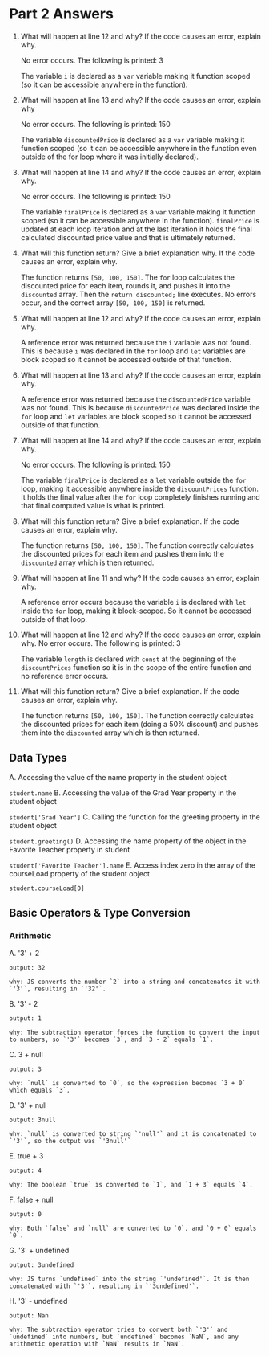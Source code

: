 # Part 2 Answers

1. What will happen at line 12 and why? If the code causes an error, explain why. 
   
    No error occurs. The following is printed: 3

    The variable `i` is declared as a  `var` variable making it function scoped (so it can be accessible anywhere in the function).
2. What will happen at line 13 and why? If the code causes an error, explain why
   
    No error occurs. The following is printed: 150

    The variable `discountedPrice` is declared as a  `var` variable making it function scoped (so it can be accessible anywhere in the function even outside of the for loop where it was initially declared).
3. What will happen at line 14 and why? If the code causes an error, explain why. 
   
    No error occurs. The following is printed: 150
    
    The variable `finalPrice` is declared as a  `var` variable making it function scoped (so it can be accessible anywhere in the 
    function). `finalPrice` is updated at each loop iteration and at the last iteration it holds the final calculated discounted price value and that is ultimately returned. 
4. What will this function return? Give a brief explanation why. If the code causes an error, explain why.
   
    The function returns `[50, 100, 150]`. The `for` loop calculates the discounted price for each item, rounds it, and pushes it into the `discounted` array. Then the `return discounted;` line executes. No errors occur, and the correct array `[50, 100, 150]` is returned.
5. What will happen at line 12 and why?  If the code causes an error, explain why.
   
    A reference error was returned because the `i` variable was not found. This is because `i` was declared in the `for` loop  and `let` variables are block scoped so it cannot be accessed outside of that function.
6. What will happen at line 13 and why?  If the code causes an error, explain why.
   
    A reference error was returned because the `discountedPrice` variable was not found. This is because `discountedPrice` was declared inside the `for` loop and `let` variables are block scoped so it cannot be accessed outside of that function. 
7. What will happen at line 14 and why? If the code causes an error, explain why. 
   
    No error occurs. The following is printed: 150

    The variable `finalPrice` is declared as a `let` variable outside the `for` loop, making it accessible anywhere inside the `discountPrices` function. It holds the final value after the `for` loop completely finishes running and that final computed value is what is printed.
8. What will this function return? Give a brief explanation. If the code causes an error, explain why. 
   
    The function returns `[50, 100, 150]`. The function correctly calculates the discounted prices for each item and pushes them into the `discounted` array which is then returned.
9.  What will happen at line 11 and why? If the code causes an error, explain why.
    
    A reference error occurs because the variable `i` is declared with `let` inside the `for` loop, making it block-scoped. So it cannot be accessed outside of that loop.
10. What will happen at line 12 and why? If the code causes an error, explain why.
    No error occurs. The following is printed: 3

    The variable `length` is declared with `const` at the beginning of the `discountPrices` function so it is in the scope of the entire function and no reference error occurs. 
11. What will this function return? Give a brief explanation. If the code causes an error, explain why.
    
    The function returns `[50, 100, 150]`. The function correctly calculates the discounted prices for each item (doing a 50% discount) and pushes them into the `discounted` array which is then returned. 

## Data Types
A. Accessing the value of the name property in the student object

`student.name`
B. Accessing the value of the Grad Year property in the student object

`student['Grad Year']`
C. Calling the function for the greeting property in the student object

`student.greeting()`
D. Accessing the name property of the object in the Favorite Teacher property in student

`student['Favorite Teacher'].name`
E. Access index zero in the array of the courseLoad property of the student object

`student.courseLoad[0]`

## Basic Operators & Type Conversion 
### Arithmetic 
A. '3' + 2
    
    output: 32

    why: JS converts the number `2` into a string and concatenates it with `'3'`, resulting in `'32'`.

B. '3' - 2

    output: 1

    why: The subtraction operator forces the function to convert the input to numbers, so `'3'` becomes `3`, and `3 - 2` equals `1`.

C. 3 + null

    output: 3

    why: `null` is converted to `0`, so the expression becomes `3 + 0` which equals `3`.

D. '3' + null

    output: 3null

    why: `null` is converted to string `'null'` and it is concatenated to `'3'`, so the output was `'3null'`

E. true + 3

    output: 4

    why: The boolean `true` is converted to `1`, and `1 + 3` equals `4`.

F. false + null

    output: 0

    why: Both `false` and `null` are converted to `0`, and `0 + 0` equals `0`.

G. '3' + undefined

    output: 3undefined

    why: JS turns `undefined` into the string `'undefined'`. It is then concatenated with `'3'`, resulting in `'3undefined'`.

H. '3' - undefined

    output: Nan

    why: The subtraction operator tries to convert both `'3'` and `undefined` into numbers, but `undefined` becomes `NaN`, and any arithmetic operation with `NaN` results in `NaN`.